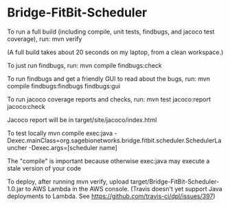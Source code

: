 # Bridge-FitBit-Scheduler

To run a full build (including compile, unit tests, findbugs, and jacoco test coverage), run:
mvn verify

(A full build takes about 20 seconds on my laptop, from a clean workspace.)

To just run findbugs, run:
mvn compile findbugs:check

To run findbugs and get a friendly GUI to read about the bugs, run:
mvn compile findbugs:findbugs findbugs:gui

To run jacoco coverage reports and checks, run:
mvn test jacoco:report jacoco:check

Jacoco report will be in target/site/jacoco/index.html

To test locally
mvn compile exec:java -Dexec.mainClass=org.sagebionetworks.bridge.fitbit.scheduler.SchedulerLauncher -Dexec.args=[scheduler name]

The "compile" is important because otherwise exec:java may execute a stale version of your code

To deploy, after running mvn verify, upload target/Bridge-FitBit-Scheduler-1.0.jar to AWS Lambda in the AWS console.
(Travis doesn't yet support Java deployments to Lambda. See https://github.com/travis-ci/dpl/issues/397)
